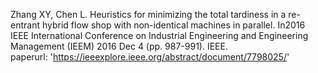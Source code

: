 Zhang XY, Chen L. Heuristics for minimizing the total tardiness in a re-entrant hybrid flow shop with non-identical machines in parallel. In2016 IEEE International Conference on Industrial Engineering and Engineering Management (IEEM) 2016 Dec 4 (pp. 987-991). IEEE.<br>
paperurl: 'https://ieeexplore.ieee.org/abstract/document/7798025/'
